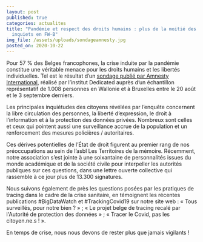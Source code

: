 ```yaml
---
layout: post
published: true
categories: actualites
title: "Pandémie et respect des droits humains : plus de la moitié des citoyens
  inquiets en FW-B"
img_file: /assets/uploads/sondageamnesty.jpg
posted_on: 2020-10-22
---
```

Pour 57 % des Belges francophones, la crise induite par la pandémie constitue une véritable menace pour les droits humains et les libertés individuelles. Tel est le résultat d’un [sondage publié par Amnesty International](https://www.amnesty.be/infos/actualites/sondage-covid-droits-humains), réalisé par l’institut Dedicated auprès d’un échantillon représentatif de 1.008 personnes en Wallonie et à Bruxelles entre le 20 août et le 3 septembre derniers.

Les principales inquiétudes des citoyens révélées par l’enquête concernent la libre circulation des personnes, la liberté d’expression, le droit à l’information et à la protection des données privées. Nombreux sont celles et ceux qui pointent aussi une surveillance accrue de la population et un renforcement des mesures policières / autoritaires.

Ces dérives potentielles de l’État de droit figurent au premier rang de nos préoccupations au sein de l’asbl Les Territoires de la mémoire. Récemment, notre association s’est jointe à une soixantaine de personnalités issues du monde académique et de la société civile pour interpeller les autorités publiques sur ces questions, dans une lettre ouverte collective qui rassemble à ce jour plus de 13.300 signatures.

Nous suivons également de près les questions posées par les pratiques de tracing dans le cadre de la crise sanitaire, en témoignent les récentes publications #BigDataWatch et #TrackingCovid19 sur notre site web : « Tous surveillés, pour notre bien ? » ; « Le projet belge de tracing recalé par l'Autorité de protection des données » ; « Tracer le Covid, pas les citoyen.ne.s ! ».

En temps de crise, nous nous devons de rester plus que jamais vigilants !